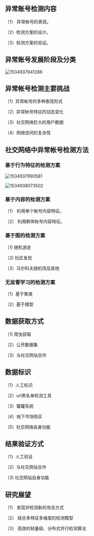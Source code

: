 ## 异常账号检测内容

（1） 异常帐号的表现。

（2）检测方案的设计。

（3）检测方案的验证。

## 异常账号发展阶段及分类

![1534937941286](C:\Users\dyc\Pictures\1534937941286.png)

## 异常帐号检测主要挑战

（1）异常帐号的多种表现形式

（2）异常帐号特征的动态变化

（3）社交网络巨大的用户数据

（4）网络空间的复杂性



## 社交网络中异常帐号检测方法

### 基于行为特征的检测方案

![1534937990581](C:\Users\dyc\Pictures\1534937990581.png)

![1534938073502](C:\Users\dyc\Pictures\1534938073502.png)

### 基于内容的检测方案

（1） 利用单个帐号内容特征。

（2） 利用群体帐号内容特征。

### 基于图的检测方案

（1)   随机游走

（2)   社区发现

（3）马尔科夫随机场及其他

### 无监督学习的检测方案

（1）基于聚类

（2）基于模型



## 数据获取方式

（1)  爬虫获取

（2）公开数据集

（3）与社交网站合作

## 数据标识

（1）人工标识

（2）url黑名单检测工具

（3）蜜罐系统

（4）地下市场购买

（5）社交网络自身功能

## 结果验证方式

（1）人工验证

（2）与社交网站合作

（3)   社交网站自身功能

## 研究展望

（1） 发现并检测新的攻击方式

（2） 结合多特征多维度的检测模型

（3） 高效的轻量级、分布式并行检测算法
